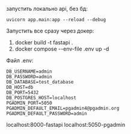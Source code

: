 запустить локально api, без бд:

`uvicorn app.main:app --reload --debug`

Запустить все сразу через докер:

1. docker build -t fastapi .
2. docker compose --env-file .env up -d

Файл .env:

```dotenv
DB_USERNAME=admin
DB_PASSWORD=admin
DB_DATABASE=test_database
DB_HOST=db
DB_PORT=5432
DB_POSTGRES_HOST=localhost
PGADMIN_PORT=5050
PGADMIN_DEFAULT_EMAIL=pgadmin4@pgadmin.org
PGADMIN_DEFAULT_PASSWORD=admin
```

localhost:8000-fastapi
localhost:5050-pgadmin
